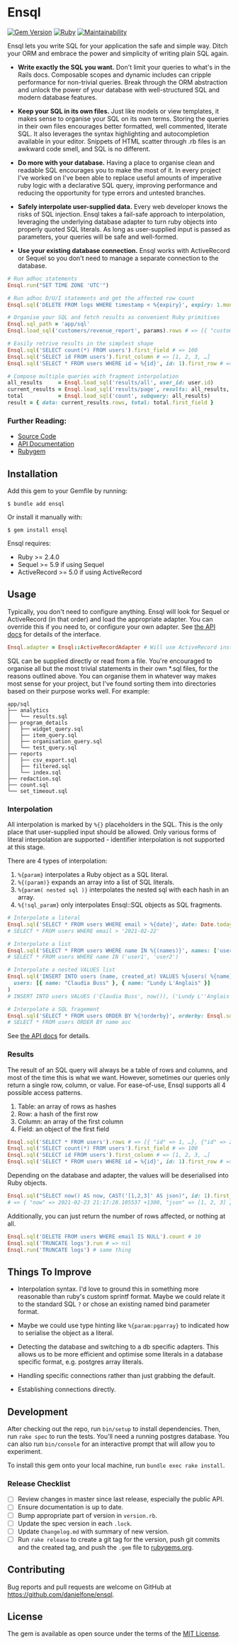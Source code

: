 # Ensql

[![Gem Version](https://badge.fury.io/rb/ensql.svg)](https://badge.fury.io/rb/ensql)
[![Ruby](https://github.com/danielfone/ensql/actions/workflows/specs.yml/badge.svg)](https://github.com/danielfone/ensql/actions/workflows/specs.yml)
[![Maintainability](https://api.codeclimate.com/v1/badges/a4ab07e1a03c4d1e8043/maintainability)](https://codeclimate.com/github/danielfone/ensql/maintainability)

Ensql lets you write SQL for your application the safe and simple way. Ditch your ORM and embrace the power and
simplicity of writing plain SQL again.

  * **Write exactly the SQL you want.** Don't limit your queries to what's in the Rails docs. Composable scopes and
    dynamic includes can cripple performance for non-trivial queries. Break through the ORM abstraction and unlock the
    power of your database with well-structured SQL and modern database features.

  * **Keep your SQL in its own files.** Just like models or view templates, it makes sense to organise your SQL on its
    own terms. Storing the queries in their own files encourages better formatted, well commented, literate SQL. It also
    leverages the syntax highlighting and autocompletion available in your editor. Snippets of HTML scatter through .rb
    files is an awkward code smell, and SQL is no different.

  * **Do more with your database.** Having a place to organise clean and readable SQL encourages you to make the most of it.
    In every project I've worked on I've been able to replace useful amounts of imperative ruby logic with a declarative
    SQL query, improving performance and reducing the opportunity for type errors and untested branches.

  * **Safely interpolate user-supplied data.** Every web developer knows the risks of SQL injection. Ensql takes a
    fail-safe approach to interpolation, leveraging the underlying database adapter to turn ruby objects into properly
    quoted SQL literals. As long as user-supplied input is passed as parameters, your queries will be safe and
    well-formed.

  * **Use your existing database connection.** Ensql works with ActiveRecord or Sequel so you don't need to manage a
    separate connection to the database.

```ruby
# Run adhoc statements
Ensql.run("SET TIME ZONE 'UTC'")

# Run adhoc D/U/I statements and get the affected row count
Ensql.sql('DELETE FROM logs WHERE timestamp < %{expiry}', expiry: 1.month.ago).count # => 100

# Organise your SQL and fetch results as convenient Ruby primitives
Ensql.sql_path = 'app/sql'
Ensql.load_sql('customers/revenue_report', params).rows # => [{ "customer_id" => 100, "revenue" => 1000}, … ]

# Easily retrive results in the simplest shape
Ensql.sql('SELECT count(*) FROM users').first_field # => 100
Ensql.sql('SELECT id FROM users').first_column # => [1, 2, 3, …]
Ensql.sql('SELECT * FROM users WHERE id = %{id}', id: 1).first_row # => { "id" => 1, "email" => "test@example.com" }

# Compose multiple queries with fragment interpolation
all_results     = Ensql.load_sql('results/all', user_id: user.id)
current_results = Ensql.load_sql('results/page', results: all_results, page: 2)
total           = Ensql.load_sql('count', subquery: all_results)
result = { data: current_results.rows, total: total.first_field }
```
### Further Reading:

* [Source Code](https://github.com/danielfone/ensql)
* [API Documentation](https://rubydoc.info/gems/ensql/Ensql/SQL)
* [Rubygem](https://rubygems.org/gems/ensql)

## Installation

Add this gem to your Gemfile by running:

    $ bundle add ensql

Or install it manually with:

    $ gem install ensql

Ensql requires:

* Ruby >= 2.4.0
* Sequel >= 5.9 if using Sequel
* ActiveRecord >= 5.0 if using ActiveRecord

## Usage

Typically, you don't need to configure anything. Ensql will look for Sequel or ActiveRecord (in that order) and load the
appropriate adapter. You can override this if you need to, or configure your own adapter. See [the API docs](https://rubydoc.info/gems/ensql/Ensql/Adapter) for
details of the interface.

```ruby
Ensql.adapter = Ensql::ActiveRecordAdapter # Will use ActiveRecord instead
```

SQL can be supplied directly or read from a file. You're encouraged to organise all but the most trivial statements in
their own *.sql files, for the reasons outlined above. You can organise them in whatever way makes most sense for your
project, but I've found sorting them into directories based on their purpose works well. For example:

    app/sql
    ├── analytics
    │   └── results.sql
    ├── program_details
    │   ├── widget_query.sql
    │   ├── item_query.sql
    │   ├── organisation_query.sql
    │   └── test_query.sql
    ├── reports
    │   ├── csv_export.sql
    │   ├── filtered.sql
    │   └── index.sql
    ├── redaction.sql
    ├── count.sql
    └── set_timeout.sql

### Interpolation

All interpolation is marked by `%{}` placeholders in the SQL. This is the only place that user-supplied input should be
allowed. Only various forms of literal interpolation are supported - identifier interpolation is not supported at this
stage.

There are 4 types of interpolation:

  1. `%{param}` interpolates a Ruby object as a SQL literal.
  2. `%{(param)}` expands an array into a list of SQL literals.
  3. `%{param( nested sql )}` interpolates the nested sql with each hash in an array.
  4. `%{!sql_param}` only interpolates Ensql::SQL objects as SQL fragments.

```ruby
# Interpolate a literal
Ensql.sql('SELECT * FROM users WHERE email > %{date}', date: Date.today)
# SELECT * FROM users WHERE email > '2021-02-22'

# Interpolate a list
Ensql.sql('SELECT * FROM users WHERE name IN %{(names)}', names: ['user1', 'user2'])
# SELECT * FROM users WHERE name IN ('user1', 'user2')

# Interpolate a nested VALUES list
Ensql.sql('INSERT INTO users (name, created_at) VALUES %{users( %{name}, now() )}',
  users: [{ name: "Claudia Buss" }, { name: "Lundy L'Anglais" }]
)
# INSERT INTO users VALUES ('Claudia Buss', now()), ('Lundy L''Anglais', now())

# Interpolate a SQL fragement
Ensql.sql('SELECT * FROM users ORDER BY %{!orderby}', orderby: Ensql.sql('name asc'))
# SELECT * FROM users ORDER BY name asc
```

See [the API docs](https://rubydoc.info/gems/ensql/Ensql/SQL) for details.

### Results

The result of an SQL query will always be a table of rows and columns, and most of the time this is what we want.
However, sometimes our queries only return a single row, column, or value. For ease-of-use, Ensql supports all 4
possible access patterns.

1. Table: an array of rows as hashes
2. Row: a hash of the first row
3. Column: an array of the first column
4. Field: an object of the first field

```ruby
Ensql.sql('SELECT * FROM users').rows # => [{ "id" => 1, …}, {"id" => 2, …}, …]
Ensql.sql('SELECT count(*) FROM users').first_field # => 100
Ensql.sql('SELECT id FROM users').first_column # => [1, 2, 3, …]
Ensql.sql('SELECT * FROM users WHERE id = %{id}', id: 1).first_row # => { "id" => 1, "email" => "test@example.com" }
```

Depending on the database and adapter, the values will be deserialised into Ruby objects.

```ruby
Ensql.sql("SELECT now() AS now, CAST('[1,2,3]' AS json)", id: 1).first_row
# => { "now" => 2021-02-23 21:17:28.105537 +1300, "json" => [1, 2, 3] }
```

Additionally, you can just return the number of rows affected, or nothing at all.

```ruby
Ensql.sql('DELETE FROM users WHERE email IS NULL').count # 10
Ensql.sql('TRUNCATE logs').run # => nil
Ensql.run('TRUNCATE logs') # same thing
```

## Things To Improve

- Interpolation syntax. I'd love to ground this in something more reasonable than ruby's custom sprintf format. Maybe we
  could relate it to the standard SQL `?` or chose an existing named bind parameter format.

- Maybe we could use type hinting like `%{param:pgarray}` to indicated how to serialise the object as a literal.

- Detecting the database and switching to a db specific adapters. This allows us to be more efficient and optimise some
  literals in a database specific format, e.g. postgres array literals.

- Handling specific connections rather than just grabbing the default.

- Establishing connections directly.

## Development

After checking out the repo, run `bin/setup` to install dependencies. Then, run `rake spec` to run the tests. You'll
need a running postgres database. You can also run `bin/console` for an interactive prompt that will allow you to
experiment.

To install this gem onto your local machine, run `bundle exec rake install`.

### Release Checklist

- [ ] Review changes in master since last release, especially the public API.
- [ ] Ensure documentation is up to date.
- [ ] Bump appropriate part of version in `version.rb`.
- [ ] Update the spec version in each `.lock`.
- [ ] Update `Changelog.md` with summary of new version.
- [ ] Run `rake release` to create a git tag for the version, push git commits and the created tag, and push the `.gem` file to [rubygems.org](https://rubygems.org).

## Contributing

Bug reports and pull requests are welcome on GitHub at https://github.com/danielfone/ensql.

## License

The gem is available as open source under the terms of the [MIT License](https://opensource.org/licenses/MIT).
